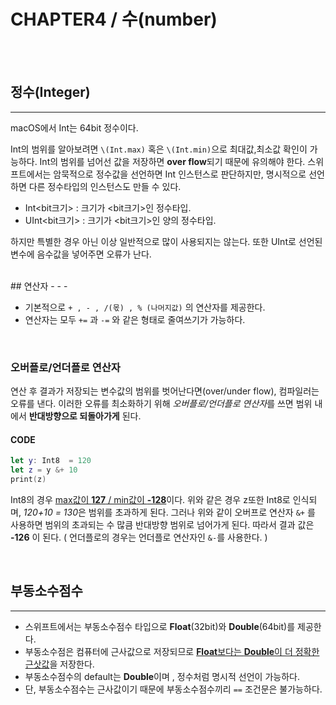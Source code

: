 # CHAPTER4 / 수(number)

<br>
<br>

## 정수(Integer)
- - -
macOS에서 Int는 64bit 정수이다.

Int의 범위를 알아보려면 ``\(Int.max)`` 혹은 ``\(Int.min)``으로 최대값,최소값 확인이 가능하다.
Int의 범위를 넘어선 값을 저장하면 **over flow**되기 때문에 유의해야 한다.
스위프트에서는 암묵적으로 정수값을 선언하면 Int 인스턴스로 판단하지만, 명시적으로 선언하면 다른 정수타입의 인스턴스도 만들 수 있다.

* Int<bit크기> : 크기가 <bit크기>인 정수타입.
* UInt<bit크기> : 크기가 <bit크기>인 양의 정수타입.

하지만 특별한 경우 아닌 이상 일반적으로 많이 사용되지는 않는다.
또한 UInt로 선언된 변수에 음수값을 넣어주면 오류가 난다.

<br>
## 연산자
- - -

* 기본적으로 ``+ , - , /(몫) , % (나머지값)`` 의 연산자를 제공한다.
* 연산자는 모두 `` += `` 과 `` -= `` 와 같은 형태로 줄여쓰기가 가능하다.

<br>

### 오버플로/언더플로 연산자
연산 후 결과가 저장되는 변수값의 범위를 벗어난다면(over/under flow), 컴파일러는 오류를 낸다.
이러한 오류를 최소화하기 위해 *오버플로/언더플로 연산자*를 쓰면 범위 내에서 **반대방향으로 되돌아가게** 된다.

#### CODE
```swift
let y: Int8  = 120
let z = y &+ 10
print(z)
```

Int8의 경우 <U>max값이 **127** / min값이 **-128**</U>이다.
위와 같은 경우 z또한 Int8로 인식되며, *120+10 = 130*은 범위를 초과하게 된다.
그러나 위와 같이 오버프로 연산자 ``&+`` 를  사용하면 범위의 초과되는 수 많큼 반대방향 범위로 넘어가게 된다.
따라서 결과 값은 **-126** 이 된다.
( 언더플로의 경우는 언더플로 연산자인 ``&-``를 사용한다. )


<br>

## 부동소수점수
- - -
* 스위프트에서는 부동소수점수 타입으로 **Float**(32bit)와 **Double**(64bit)를 제공한다.
* 부동소수점은 컴퓨터에 근사값으로 저장되므로 <U>**Float**보다는 **Double**이 더 정확한 근삿값</U>을 저장한다.
* 부동소수점수의 default는 **Double**이며 , 정수처럼 명시적 선언이 가능하다.
* 단, 부동소수점수는 근사값이기 때문에 부동소수점수끼리 ``==`` 조건문은 불가능하다.
